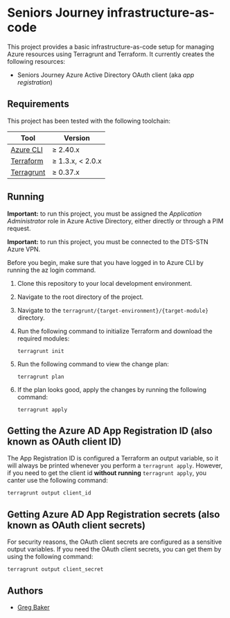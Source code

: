 # Seniors Journey infrastructure-as-code

This project provides a basic infrastructure-as-code setup for managing Azure resources using Terragrunt and Terraform.
It currently creates the following resources:

- Seniors Journey Azure Active Directory OAuth client (aka *app registration*)

## Requirements

This project has been tested with the following toolchain:

| Tool       | Version          |
| ---------- | ---------------- |
| [Azure CLI](https://docs.microsoft.com/en-us/cli/azure/install-azure-cli)   | ≥ 2.40.x         |
| [Terraform](https://www.terraform.io/downloads.html)                        | ≥ 1.3.x, < 2.0.x |
| [Terragrunt](https://terragrunt.gruntwork.io/docs/getting-started/install/) | ≥ 0.37.x           |

## Running

**Important:** to run this project, you must be assigned the *Application Administrator* role in Azure Active Directory,
either directly or through a PIM request.

**Important:** to run this project, you must be connected to the DTS-STN Azure VPN.

Before you begin, make sure that you have logged in to Azure CLI by running the az login command.

1. Clone this repository to your local development environment.
1. Navigate to the root directory of the project.
1. Navigate to the `terragrunt/{target-environment}/{target-module}` directory.
1. Run the following command to initialize Terraform and download the required modules:

    ``` shell
    terragrunt init
    ```

1. Run the following command to view the change plan:

    ``` shell
    terragrunt plan
    ```

1. If the plan looks good, apply the changes by running the following command:

    ``` shell
    terragrunt apply
    ```

## Getting the Azure AD App Registration ID (also known as OAuth client ID)

The App Registration ID is configured a Terraform an output variable, so it will always be printed whenever you perform
a `terragrunt apply`. However, if you need to get the client id **without running** `terragrunt apply`, you canter use
the following command:

``` shell
terragrunt output client_id
```

## Getting Azure AD App Registration secrets (also known as OAuth client secrets)

For security reasons, the OAuth client secrets are configured as a sensitive output variables. If you need the OAuth
client secrets, you can get them by using the following command:

``` shell
terragrunt output client_secret
```

## Authors

- [Greg Baker](https://github.com/gregory-j-baker)
